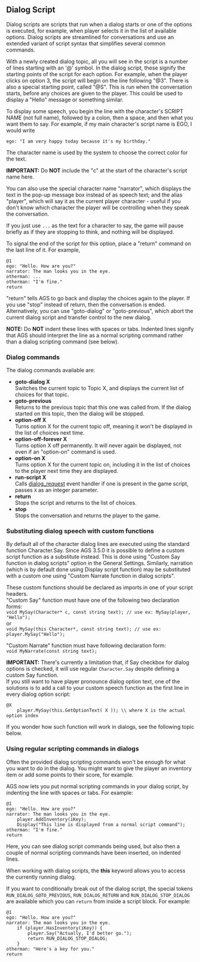## Dialog Script

Dialog scripts are scripts that run when a dialog starts or one of the options is executed, for example, when player selects it in the list of available options. Dialog scripts are streamlined for conversations and use an extended variant of script syntax that simplifies several common commands.

With a newly created dialog topic, all you will see in the script is a
number of lines starting with an '@' symbol. In the dialog script, these
signify the starting points of the script for each option. For example,
when the player clicks on option 3, the script will begin on the line
following "@3". There is also a special starting point, called "@S".
This is run when the conversation starts, before any choices are given
to the player. This could be used to display a "Hello" message or
something similar.

To display some speech, you begin the line with the character's SCRIPT
NAME (not full name), followed by a colon, then a space, and then what
you want them to say. For example, if my main character's script name is
EGO, I would write

```agsdialog
ego: "I am very happy today because it's my birthday."
```

The character name is used by the system to choose the correct color
for the text.

**IMPORTANT:** Do **NOT** include the "c" at the start of the
character's script name here.

You can also use the special character name "narrator", which displays
the text in the pop-up message box instead of as speech text; and the
alias "player", which will say it as the current player character -
useful if you don't know which character the player will be controlling
when they speak the conversation.

If you just use `...` as the text for a character to say, the game will
pause briefly as if they are stopping to think, and nothing will be
displayed.

To signal the end of the script for this option, place a "return"
command on the last line of it. For example,

```agsdialog
@1
ego: "Hello. How are you?"
narrator: The man looks you in the eye.
otherman: ...
otherman: "I'm fine."
return
```

"return" tells AGS to go back and display the choices again to the
player. If you use "stop" instead of return, then the conversation is
ended. Alternatively, you can use "goto-dialog" or "goto-previous",
which abort the current dialog script and transfer control to the new
dialog.

**NOTE:** Do **NOT** indent these lines with spaces or tabs. Indented
lines signify that AGS should interpret the line as a normal scripting
command rather than a dialog scripting command (see below).

### Dialog commands

The dialog commands available are:

-   **goto-dialog X**<br>
    Switches the current topic to Topic X, and displays the current list
    of choices for that topic.
-   **goto-previous**<br>
    Returns to the previous topic that this one was called from. If the
    dialog started on this topic, then the dialog will be stopped.
-   **option-off X**<br>
    Turns option X for the current topic off, meaning it won't be
    displayed in the list of choices next time.
-   **option-off-forever X**<br>
    Turns option X off permanently. It will never again be displayed,
    not even if an "option-on" command is used.
-   **option-on X**<br>
    Turns option X for the current topic on, including it in the list of
    choices to the player next time they are displayed.
-   **run-script X**<br>
    Calls [dialog_request](Globalfunctions_Event#dialog_request) event handler if one is present in the game script, passes `X` as an integer parameter.
-   **return**<br>
    Stops the script and returns to the list of choices.
-   **stop**<br>
    Stops the conversation and returns the player to the game.

### Substituting dialog speech with custom functions

By default all of the character dialog lines are executed using the standard function Character.Say. Since AGS 3.5.0 it is possible to define a custom script function as a substitute instead. This is done using "Custom Say function in dialog scripts" option in the General Settings. Similarly, narration (which is by default done using Display script function) may be substituted with a custom one using "Custom Narrate function in dialog scripts".

These custom functions should be declared as imports in one of your script headers.<br>
"Custom Say" function must have one of the following two declaration forms:<br>
`void MySay(Character* c, const string text); // use ex: MySay(player, "Hello");`<br>
or<br>
`void MySay(this Character*, const string text); // use ex: player.MySay("Hello");`

"Custom Narrate" function must have following declaration form:<br>
`void MyNarrate(const string text);`

**IMPORTANT:** There's currently a limitation that, if Say checkbox for dialog options is checked, it will use regular `Character.Say` despite defining a custom Say function.<br>
If you still want to have player pronounce dialog option text, one of the solutions is to add a call to your custom speech function as the first line in every dialog option script:

```agsdialog
@X
    player.MySay(this.GetOptionText( X )); \\ where X is the actual option index
```


If you wonder how such function will work in dialogs, see the following topic below.

### Using regular scripting commands in dialogs

Often the provided dialog scripting commands won't be enough for what
you want to do in the dialog. You might want to give the player an
inventory item or add some points to their score, for example.

AGS now lets you put normal scripting commands in your dialog script, by
indenting the line with spaces or tabs. For example:

```agsdialog
@1
ego: "Hello. How are you?"
narrator: The man looks you in the eye.
    player.AddInventory(iKey);
    Display("This line is displayed from a normal script command");
otherman: "I'm fine."
return
```

Here, you can see dialog script commands being used, but also then a
couple of normal scripting commands have been inserted, on indented
lines.

When working with dialog scripts, the **this** keyword allows you to
access the currently running dialog.

If you want to conditionally break out of the dialog script, the special
tokens `RUN_DIALOG_GOTO_PREVIOUS`, `RUN_DIALOG_RETURN` and
`RUN_DIALOG_STOP_DIALOG` are available which you can `return` from
inside a script block. For example:

```agsdialog
@1
ego: "Hello. How are you?"
narrator: The man looks you in the eye.
    if (player.HasInventory(iKey)) {
        player.Say("Actually, I'd better go.");
        return RUN_DIALOG_STOP_DIALOG;
    }
otherman: "Here's a key for you."
return
```

